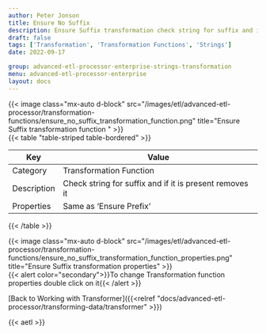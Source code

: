 ```yaml
---
author: Peter Jonson
title: Ensure No Suffix
description: Ensure Suffix transformation check string for suffix and if it is present removes it
draft: false
tags: ['Transformation', 'Transformation Functions', 'Strings']
date: 2022-09-17

group: advanced-etl-processor-enterprise-strings-transformation
menu: advanced-etl-processor-enterprise
layout: docs
---
```


{{< image class="mx-auto d-block"  src="/images/etl/advanced-etl-processor/transformation-functions/ensure_no_suffix_transformation_function.png" title="Ensure Suffix transformation function " >}}
\
{{< table "table-striped table-bordered" >}}

| Key         | Value                                                   |
| ----------- | ------------------------------------------------------- |
| Category    | Transformation Function                                 |
| Description | Check string for suffix and if it is present removes it |
| Properties  | Same as ‘Ensure Prefix’                                 |

{{< /table >}}

{{< image class="mx-auto d-block"  src="/images/etl/advanced-etl-processor/transformation-functions/ensure_no_suffix_transformation_function_properties.png" title="Ensure Suffix transformation properties" >}}
\
{{< alert color="secondary">}}To change Transformation function properties double click on it{{< /alert >}}

[Back to Working with Transformer]({{<relref "docs/advanced-etl-processor/transforming-data/transformer" >}})

{{< aetl >}}
